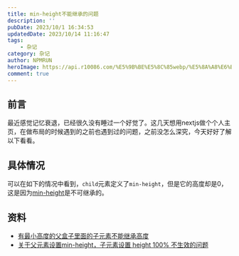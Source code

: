 ```yaml
---
title: min-height不能继承的问题
description: ''
pubDate: 2023/10/1 16:34:53
updatedDate: 2023/10/14 11:16:47
tags:
    - 杂记
category: 杂记
author: NPMRUN
heroImage: https://api.r10086.com/%E5%9B%BE%E5%8C%85webp/%E5%8A%A8%E6%BC%AB%E7%BB%BC%E5%90%882/68961562_p01.webp
comment: true
---
```

 
## 前言

最近感觉记忆衰退，已经很久没有睡过一个好觉了。这几天想用nextjs做个个人主页，在做布局的时候遇到的之前也遇到过的问题，之前没怎么深究，今天好好了解以下看看。

## 具体情况

可以在如下的情况中看到，`child`元素定义了`min-height`，但是它的高度却是0，这是因为[min-height](https://developer.mozilla.org/zh-CN/docs/Web/CSS/min-height)是不可继承的。

<!-- iframe-lazy https://editor.xieyaxin.top/#eNp1kEsOwiAQhq8ymcSd1rpwUx8XERcIWIjttAHUmqZ3F/sytXEFzP+YfJxqJJ4rTDDSPs9wiaIgr8iHyV6aB4iMO3dgmFpOEi5FxRCcf2UqzAByXq2eRnqdwDaOy2qnlUm1H14Mj4wAJkVX7rWyXVOr/uhCm6xf1Mu9aR1cXV1/605sll8G7yYEE80JN1WjsKT+FM4oGDWMGEUtdGu5cHFLbXEnmYBVcnR0NDNLapWiYArdhlbDp2zieDEmW85ZsDR0+5vD5vwGanKOOQ== min-height未被继承 -->

## 资料

- [有最小高度的父盒子里面的子元素不能继承高度](https://juejin.cn/post/6948669062465454087)
- [关于父元素设置min-height，子元素设置 height 100% 不生效的问题](https://blog.csdn.net/weixin_42335036/article/details/109102609)
